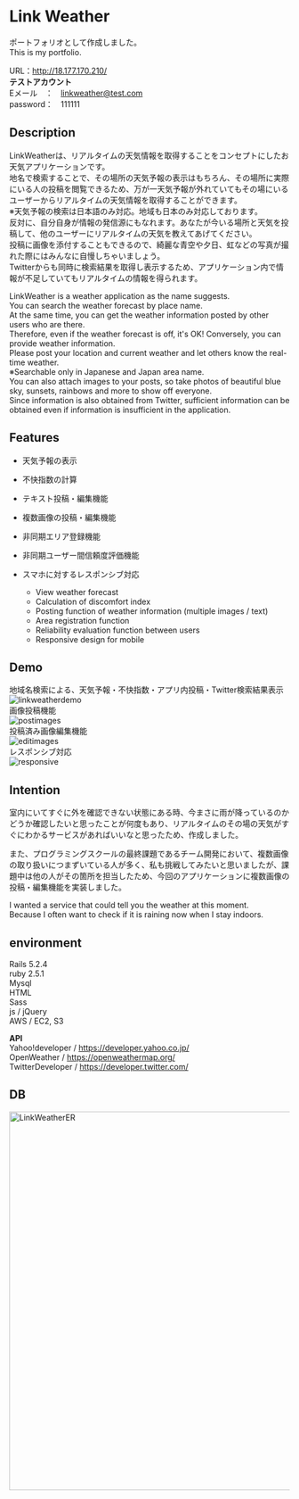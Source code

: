 # Link Weather
ポートフォリオとして作成しました。  
This is my portfolio.  

URL：http://18.177.170.210/  
**テストアカウント**  
Eメール　：　linkweather@test.com  
password：　111111

## Description
LinkWeatherは、リアルタイムの天気情報を取得することをコンセプトにしたお天気アプリケーションです。  
地名で検索することで、その場所の天気予報の表示はもちろん、その場所に実際にいる人の投稿を閲覧できるため、万が一天気予報が外れていてもその場にいるユーザーからリアルタイムの天気情報を取得することができます。  
※天気予報の検索は日本語のみ対応。地域も日本のみ対応しております。  
反対に、自分自身が情報の発信源にもなれます。あなたが今いる場所と天気を投稿して、他のユーザーにリアルタイムの天気を教えてあげてください。  
投稿に画像を添付することもできるので、綺麗な青空や夕日、虹などの写真が撮れた際にはみんなに自慢しちゃいましょう。  
Twitterからも同時に検索結果を取得し表示するため、アプリケーション内で情報が不足していてもリアルタイムの情報を得られます。  

LinkWeather is a weather application as the name suggests.  
You can search the weather forecast by place name.  
At the same time, you can get the weather information posted by other users who are there.  
Therefore, even if the weather forecast is off, it's OK!
Conversely, you can provide weather information.  
Please post your location and current weather and let others know the real-time weather.  
※Searchable only in Japanese and Japan area name.  
You can also attach images to your posts, so take photos of beautiful blue sky, sunsets, rainbows and more to show off everyone.  
Since information is also obtained from Twitter, sufficient information can be obtained even if information is insufficient in the application.  

## Features
- 天気予報の表示  
- 不快指数の計算  
- テキスト投稿・編集機能  
- 複数画像の投稿・編集機能  
- 非同期エリア登録機能  
- 非同期ユーザー間信頼度評価機能  
- スマホに対するレスポンシブ対応  

  - View weather forecast  
  - Calculation of discomfort index  
  - Posting function of weather information (multiple images / text)  
  - Area registration function  
  - Reliability evaluation function between users  
  - Responsive design for mobile  

## Demo
地域名検索による、天気予報・不快指数・アプリ内投稿・Twitter検索結果表示  
![linkweatherdemo](https://user-images.githubusercontent.com/56216409/71810685-418a8680-30b6-11ea-978e-510cc678d842.gif)  
画像投稿機能  
![postimages](https://user-images.githubusercontent.com/56216409/71811943-47ce3200-30b9-11ea-95d1-e2107a994fc5.gif)  
投稿済み画像編集機能  
![editimages](https://user-images.githubusercontent.com/56216409/71812176-db9ffe00-30b9-11ea-9ba1-c98f38be2e6f.gif)   
レスポンシブ対応  
![responsive](https://user-images.githubusercontent.com/56216409/72152911-bc71db00-33ef-11ea-9d6b-3b3711cb77b1.gif)

## Intention
室内にいてすぐに外を確認できない状態にある時、今まさに雨が降っているのかどうか確認したいと思ったことが何度もあり、リアルタイムのその場の天気がすぐにわかるサービスがあればいいなと思ったため、作成しました。 

また、プログラミングスクールの最終課題であるチーム開発において、複数画像の取り扱いにつまずいている人が多く、私も挑戦してみたいと思いましたが、課題中は他の人がその箇所を担当したため、今回のアプリケーションに複数画像の投稿・編集機能を実装しました。  
  
I wanted a service that could tell you the weather at this moment.  
Because I often want to check if it is raining now when I stay indoors.

## environment
  Rails 5.2.4   
  ruby 2.5.1  
  Mysql  
  HTML  
  Sass  
  js / jQuery  
  AWS / EC2, S3 

**API**  
  Yahoo!developer / https://developer.yahoo.co.jp/  
  OpenWeather / https://openweathermap.org/  
  TwitterDeveloper / https://developer.twitter.com/  

## DB
<img width="679" alt="LinkWeatherER" src="https://user-images.githubusercontent.com/56216409/71810687-43ece080-30b6-11ea-85f9-f904e8f3ee79.png">

